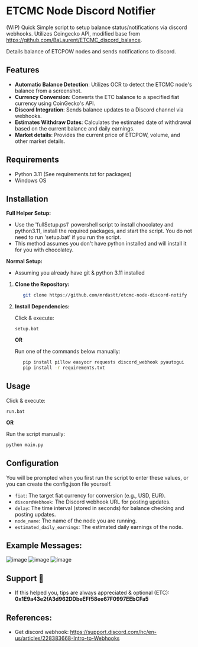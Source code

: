 # ETCMC Node Discord Notifier
(WIP) Quick Simple script to setup balance status/notifications via discord webhooks. Utilizes Coingecko API, modified base from https://github.com/BaLaurent/ETCMC_discord_balance.

Details balance of ETCPOW nodes and sends notifications to discord.
## Features

- **Automatic Balance Detection**: Utilizes OCR to detect the ETCMC node's balance from a screenshot.
- **Currency Conversion**: Converts the ETC balance to a specified fiat currency using CoinGecko's API.
- **Discord Integration**: Sends balance updates to a Discord channel via webhooks.
- **Estimates Withdraw Dates**: Calculates the estimated date of withdrawal based on the current balance and daily earnings.
- **Market details**: Provides the current price of ETCPOW, volume, and other market details.

## Requirements

- Python 3.11 (See requirements.txt for packages)
- Windows OS

## Installation 

**Full Helper Setup:**
   - Use the 'fullSetup.ps1' powershell script to install chocolatey and python3.11, install the required packages, and start the script. You do not need to run 'setup.bat' if you run the script.
   - This method assumes you don't have python installed and will install it for you with chocolatey.

**Normal Setup:**
   - Assuming you already have git & python 3.11 installed
1. **Clone the Repository:**
   ```bash
      git clone https://github.com/mrdastt/etcmc-node-discord-notify
   ```

2. **Install Dependencies:**

   Click & execute:
   ```
   setup.bat
   ```

      **OR** 
      
   Run one of the commands below manually:
   ```bash
      pip install pillow easyocr requests discord_webhook pyautogui
      pip install -r requirements.txt
   ```


## Usage
Click & execute:
```
run.bat
```
**OR**

Run the script manually:
```bash
python main.py
```

## Configuration
You will be prompted when you first run the script to enter these values, or you can create the config.json file yourself.
- `fiat`: The target fiat currency for conversion (e.g., USD, EUR).
- `discordWebhook`: The Discord webhook URL for posting updates.
- `delay`: The time interval (stored in seconds) for balance checking and posting updates.
- `node_name`: The name of the node you are running.
- `estimated_daily_earnings`: The estimated daily earnings of the node.

## Example Messages:
![image](https://github.com/mrdastt/etcmc-node-discord-notify/assets/16753981/f40a2726-a56a-4186-84c1-f4e85df070f9)
![image](https://github.com/mrdastt/etcmc-node-discord-notify/assets/16753981/b58e9fce-ba23-4252-97a7-eab0fb198f07)
![image](https://github.com/mrdastt/etcmc-node-discord-notify/assets/16753981/a9e1afeb-cd83-4f72-a562-a5f10a1633c7)


## Support 🍵
- If this helped you, tips are always appreciated & optional (ETC):  **0x1E9a43e2fA3d962DDbeEFf58ee67F0997EEbCFa5** 

## References:
- Get discord webhook: https://support.discord.com/hc/en-us/articles/228383668-Intro-to-Webhooks
